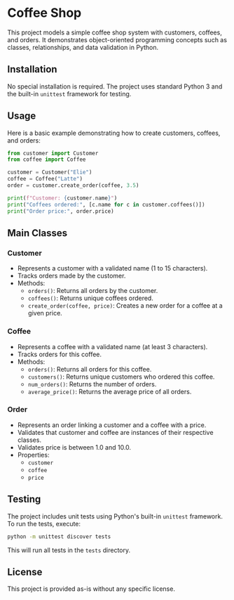 # Coffee Shop

This project models a simple coffee shop system with customers, coffees, and orders. It demonstrates object-oriented programming concepts such as classes, relationships, and data validation in Python.

## Installation

No special installation is required. The project uses standard Python 3 and the built-in `unittest` framework for testing.

## Usage

Here is a basic example demonstrating how to create customers, coffees, and orders:

```python
from customer import Customer
from coffee import Coffee

customer = Customer("Elie")
coffee = Coffee("Latte")
order = customer.create_order(coffee, 3.5)

print(f"Customer: {customer.name}")
print("Coffees ordered:", [c.name for c in customer.coffees()])
print("Order price:", order.price)
```

## Main Classes

### Customer

- Represents a customer with a validated name (1 to 15 characters).
- Tracks orders made by the customer.
- Methods:
  - `orders()`: Returns all orders by the customer.
  - `coffees()`: Returns unique coffees ordered.
  - `create_order(coffee, price)`: Creates a new order for a coffee at a given price.

### Coffee

- Represents a coffee with a validated name (at least 3 characters).
- Tracks orders for this coffee.
- Methods:
  - `orders()`: Returns all orders for this coffee.
  - `customers()`: Returns unique customers who ordered this coffee.
  - `num_orders()`: Returns the number of orders.
  - `average_price()`: Returns the average price of all orders.

### Order

- Represents an order linking a customer and a coffee with a price.
- Validates that customer and coffee are instances of their respective classes.
- Validates price is between 1.0 and 10.0.
- Properties:
  - `customer`
  - `coffee`
  - `price`

## Testing

The project includes unit tests using Python's built-in `unittest` framework. To run the tests, execute:

```bash
python -m unittest discover tests
```

This will run all tests in the `tests` directory.

## License

This project is provided as-is without any specific license.
